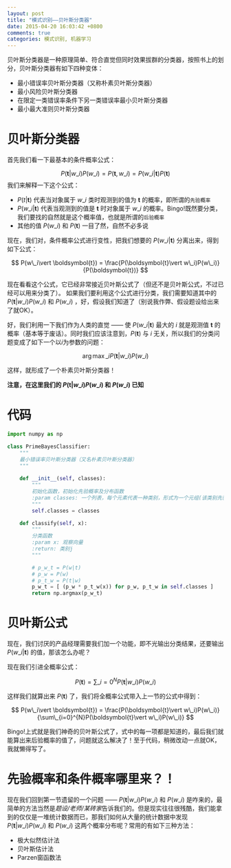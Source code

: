 ```yaml
---
layout: post
title: "模式识别——贝叶斯分类器"
date: 2015-04-20 16:03:42 +0800
comments: true
categories: 模式识别, 机器学习
---
```


贝叶斯分类器是一种原理简单、符合直觉但同时效果拔群的分类器，按照书上的划分，贝叶斯分类器有如下四种变体：

+ 最小错误率贝叶斯分类器（又称朴素贝叶斯分类器）
+ 最小风险贝叶斯分类器
+ 在限定一类错误率条件下另一类错误率最小贝叶斯分类器
+ 最小最大准则贝叶斯分类器

<!--more-->

贝叶斯分类器
==========

首先我们看一下最基本的条件概率公式：

$$ P(\boldsymbol{t}\vert w\_i)P(w\_i) = P(\boldsymbol{t}, w\_i) = P(w\_i\vert\boldsymbol{t})P(\boldsymbol{t}) $$
我们来解释一下这个公式：

+  $P(t\vert \boldsymbol{t})$ 代表当对象属于 $w\_i$ 类时观测到的值为 $\boldsymbol{t}$ 的概率，即所谓的`先验概率`
+  $P(w\_i\vert \boldsymbol{t})$ 代表当观测到的值是 $\boldsymbol{t}$ 时对象属于 $w\_i$ 的概率。Bingo!既然要分类，我们要找的自然就是这个概率值，也就是所谓的`后验概率`
+ 其他的值 $P(w\_i)$ 和 $P(\boldsymbol{t})$ 一目了然，自然不必多说

现在，我们对，条件概率公式进行变性，把我们想要的 $P(w\_i\vert \boldsymbol{t})$ 分离出来，得到如下公式：

$$ P(w\_i\vert \boldsymbol{t}) = \frac{P(\boldsymbol{t}\vert w\_i)P(w\_i)}{P(\boldsymbol{t})} $$

现在看看这个公式，它已经非常接近贝叶斯公式了（但还不是贝叶斯公式，不过已经可以用来分类了）。
如果我们要利用这个公式进行分类，我们需要知道其中的 $P(\boldsymbol{t}|w\_i)P(w\_i)$ 和 $P(w\_i)$ ，好，假设我们知道了（别说我作弊、假设题设给出来了就OK）。

好，我们利用一下我们作为人类的直觉 —— 使 $P(w\_i\vert \boldsymbol{t})$ 最大的 $i$ 就是观测值 $\boldsymbol{t}$ 的概率（基本等于废话）。同时我们应该注意到，$P(\boldsymbol{t})$ 与 $i$ 无关，所以我们的分类问题变成了如下一个以$i$为参数的问题：

$$ \arg\max\_{i} P(\boldsymbol{t}\vert w\_i)P(w\_i) $$

这样，就形成了一个朴素贝叶斯分类器！

**注意，在这里我们的 $P(\boldsymbol{t}\vert w\_i)P(w\_i)$ 和 $P(w\_i)$ 已知**

代码
====

```python
import numpy as np

class PrimeBayesClassifier:
    """
    最小错误率贝叶斯分类器（又名朴素贝叶斯分类器）
    """
    
    def __init__(self, classes):
        """
        初始化函数，初始化先验概率及分布函数
        :param classes: 一个列表，每个元素代表一种类别，形式为一个元组(该类别先验概率，该类别分布函数）
        """
        self.classes = classes

    def classify(self, x):
        """
        分类函数
        :param x: 观察向量
        :return: 类别j
        """

        # p_w_t = P(w|t)
        # p_w = P(w)
        # p_t_w = P(t|w)
        p_w_t = [ (p_w * p_t_w(x)) for p_w, p_t_w in self.classes ]
        return np.argmax(p_w_t)
```

贝叶斯公式
========

现在，我们讨厌的产品经理需要我们加一个功能，即不光输出分类结果，还要输出 $P(w\_i\vert \boldsymbol{t})$ 的值，那该怎么办呢？

现在我们引进全概率公式：

$$ P(\boldsymbol{t}) = \sum\_{i=0}^{N}P(\boldsymbol{t}\vert w\_i)P(w\_i) $$

这样我们就算出来 $P(\boldsymbol{t})$ 了，我们将全概率公式带入上一节的公式中得到：

$$ P(w\_i\vert \boldsymbol{t}) = \frac{P(\boldsymbol{t}\vert w\_i)P(w\_i)}{\sum\_{i=0}^{N}P(\boldsymbol{t}\vert w\_i)P(w\_i)} $$

Bingo!上式就是我们神奇的贝叶斯公式了，式中的每一项都是知道的，最后我们就能算出来后验概率的值了，问题就这么解决了！至于代码，稍微改动一点就OK，我就懒得写了。

先验概率和条件概率哪里来？！
=====================

现在我们回到第一节遗留的一个问题 ——  $P(\boldsymbol{t}\vert w\_i)P(w\_i)$ 和 $P(w\_i)$ 是咋来的，最简单的方法当然是*题设/老师/某砖家*告诉我们的。但是现实往往很残酷，我们能拿到的仅仅是一堆统计数据而已，那我们如何从大量的统计数据中发现 $P(\boldsymbol{t}\vert w\_i)P(w\_i)$ 和 $P(w\_i)$ 这两个概率分布呢？常用的有如下三种方法：

+ 极大似然估计法
+ 贝叶斯估计法
+ Parzen窗函数法